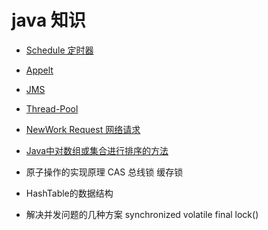 # java 知识

* [Schedule 定时器](https://github.com/WenzelLin/knowledge-base/blob/master/Java/Schedule(%E5%AE%9A%E6%97%B6%E5%99%A8).md)  

* [Appelt](https://github.com/WenzelLin/knowledge-base/blob/master/Java/Applet.md)

* [JMS](https://github.com/WenzelLin/knowledge-base/blob/master/Java/JMS.md)

* [Thread-Pool](https://github.com/WenzelLin/knowledge-base/blob/master/Java/Thread-Pool.md)

* [NewWork Request 网络请求](https://github.com/WenzelLin/knowledge-base/blob/master/Java/Network/REAMDME.md)

* [Java中对数组或集合进行排序的方法](https://github.com/WenzelLin/knowledge-base/blob/master/Java/Sort.md)

* 原子操作的实现原理 CAS 总线锁 缓存锁
* HashTable的数据结构
* 解决并发问题的几种方案 synchronized volatile final lock()
